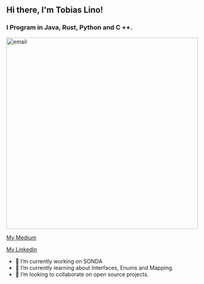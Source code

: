 ## Hi there, I'm Tobias Lino!

### I Program in Java, Rust, Python and C ++.

<img src="https://user-images.githubusercontent.com/50988433/88834248-f0ed8e80-d1a9-11ea-9a00-9fe9c79e1c2f.png" alt="email" width="500"/>

[My Medium](https://medium.com/@tobias.lino)

[My Linkedin](https://www.linkedin.com/in/tobiaslino)

- 🔭 I’m currently working on SONDA
- 🌱 I’m currently learning about Interfaces, Enums and Mapping.
- 👯 I’m looking to collaborate on open source projects.

